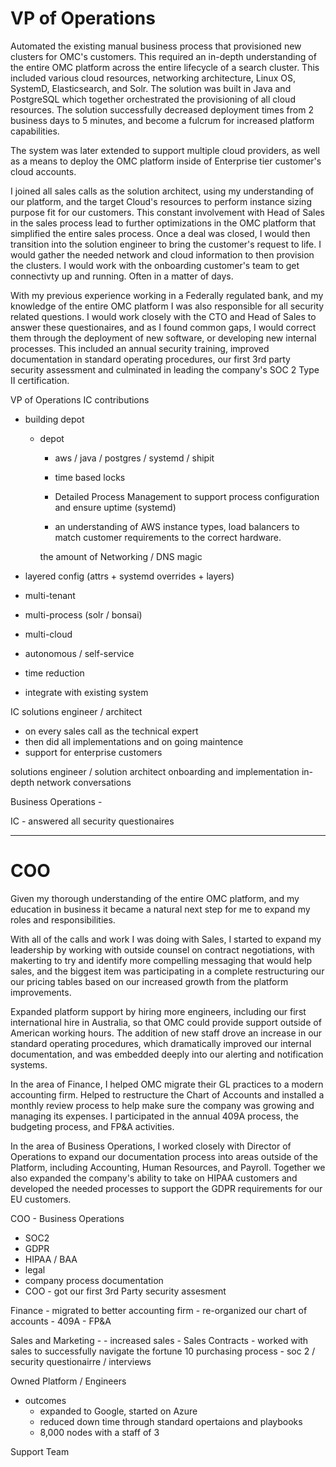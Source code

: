 # VP of Operations

Automated the existing manual business process that provisioned new clusters for OMC's customers. This required an in-depth understanding of the entire OMC platform across the entire lifecycle of a search cluster. This included various cloud resources, networking architecture, Linux OS, SystemD, Elasticsearch, and Solr. The solution was built in Java and PostgreSQL which together orchestrated the provisioning of all cloud resources. The solution successfully decreased deployment times from 2 business days to 5 minutes, and become a fulcrum for increased platform capabilities.

The system was later extended to support multiple cloud providers, as well as a means to deploy the OMC platform inside of Enterprise tier customer's cloud accounts.

I joined all sales calls as the solution architect, using my understanding of our platform, and the target Cloud's resources to perform instance sizing purpose fit for our customers. This constant involvement with Head of Sales in the sales process lead to further optimizations in the OMC platform that simplified the entire sales process. Once a deal was closed, I would then transition into the solution engineer to bring the customer's request to life. I would gather the needed network and cloud information to then provision the clusters. I would work with the onboarding customer's team to get connectivty up and running. Often in a matter of days.

With my previous experience working in a Federally regulated bank, and my knowledge of the entire OMC platform I was also responsible for all security related questions. I would work closely with the CTO and Head of Sales to answer these questionaires, and as I found common gaps, I would correct them through the deployment of new software, or developing new internal processes. This included an annual security training, improved documentation in standard operating procedures, our first 3rd party security assessment and culminated in leading the company's SOC 2 Type II certification.


VP of Operations
  IC contributions
  - building depot
    - depot
      - aws / java / postgres / systemd / shipit
      - time based locks
      
      - Detailed Process Management to support process configuration and ensure uptime (systemd)
      - an understanding of AWS instance types, load balancers to match customer requirements to the correct hardware.

      the amount of Networking / DNS magic

  - layered config (attrs + systemd overrides + layers)

  - multi-tenant
  - multi-process (solr / bonsai)
  - multi-cloud
  - autonomous / self-service
  - time reduction
  - integrate with existing system
  

  IC solutions engineer / architect
  - on every sales call as the technical expert
  - then did all implementations and on going maintence
  - support for enterprise customers

solutions engineer / solution architect
onboarding and implementation
in-depth network conversations


  Business Operations - 
  

  IC - answered all security questionaires
  


---

# COO

Given my thorough understanding of the entire OMC platform, and my education in business it became a natural next step for me to expand my roles and responsibilities. 

With all of the calls and work I was doing with Sales, I started to expand my leadership by working with outside counsel on contract negotiations, with makerting to try and identify more compelling messaging that would help sales, and the biggest item was participating in a complete restructuring our our pricing tables based on our increased growth from the platform improvements.

Expanded platform support by hiring more engineers, including our first international hire in Australia, so that OMC could provide support outside of American working hours. The addition of new staff drove an increase in our standard operating procedures, which dramatically improved our internal documentation, and was embedded deeply into our alerting and notification systems.

In the area of Finance, I helped OMC migrate their GL practices to a modern accounting firm. Helped to restructure the Chart of Accounts and installed a monthly review process to help make sure the company was growing and managing its expenses. I participated in the annual 409A process, the budgeting process, and FP&A activities.

In the area of Business Operations, I worked closely with Director of Operations to expand our documentation process into areas outside of the Platform, including Accounting, Human Resources, and Payroll. Together we also expanded the company's ability to take on HIPAA customers and developed the needed processes to support the GDPR requirements for our EU customers.


COO - 
  Business Operations
  - SOC2
  - GDPR
  - HIPAA / BAA 
  - legal
  - company process documentation
  - COO - got our first 3rd Party security assesment

  Finance
    - migrated to better accounting firm
    - re-organized our chart of accounts
    - 409A
    - FP&A
  
  Sales and Marketing - 
    - increased sales
    - Sales Contracts
    - worked with sales to successfully navigate the fortune 10 purchasing process
        - soc 2 / security questionairre / interviews

  Owned Platform / Engineers
  - outcomes
    - expanded to Google, started on Azure
    - reduced down time through standard opertaions and playbooks
    - 8,000 nodes with a staff of 3
   

  Support Team 


